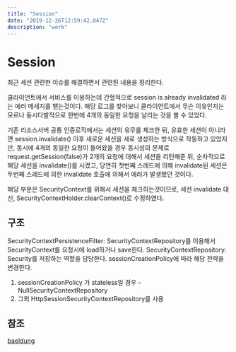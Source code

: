 ```yaml
---
title: "Session"
date: "2019-12-26T12:59:42.847Z"
description: "work"
---
```


# Session

최근 세션 관련한 이슈를 해결하면서 관련된 내용을 정리한다.

클라이언트에서 서비스를 이용하는데 간헐적으로 session is already invalidated 라는 에러 메세지를 뱉는것이다.
해당 로그를 찾아보니 클라이언트에서 무슨 이유인지는 모르나 동시다발적으로 한번에 4개의 동일한 요청을 날리는 것을 볼 수 있었다.

기존 리소스서버 공통 인증로직에서는 세션의 유무를 체크한 뒤, 유효한 세션이 아니라면 session.invalidate() 이후 새로운 세션을 새로 생성하는 방식으로 작동하고 있었지만, 동시에 4개의 동일한 요청이 들어왔을 경우 동시성의 문제로 request.getSession(false)가 2개의 요청에 대해서 세션을 리턴해준 뒤, 순차적으로 해당 세션을 invalidate()를 시켰고, 당연히 첫번째 스레드에 의해 invalidate된 세션은 두번째 스레드에 의한 invalidate 호출에 의해서 에러가 발생했던 것이다.

해당 부분은 SecurityContext를 위해서 세션을 체크하는것이므로, 세션 invalidate 대신, SecurityContextHolder.clearContext()로 수정하였다.

## 구조 

SecurityContextPersistenceFilter: SecurityContextRepository를 이용해서 SecurityContext를 요청시에 load하거나 save한다.
SecurityContextRepository: Security를 저장하는 역할을 담당한다. sessionCreationPolicy에 따라 해당 전략을 변경한다.

1. sessionCreationPolicy 가 stateless일 경우 - NullSecurityContextRepository
2. 그외 HttpSessionSecurityContextRepository를 사용

## 참조
[baeldung](https://www.baeldung.com/spring-security-session)
 
